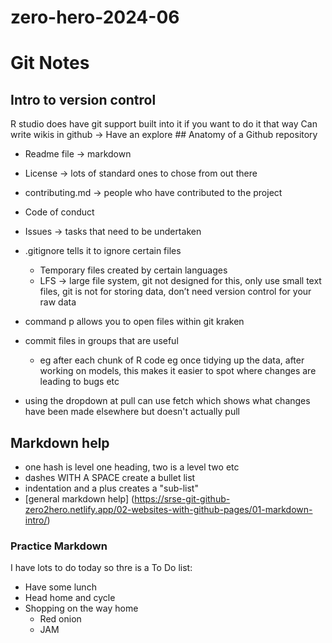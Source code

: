 # zero-hero-2024-06

# Git Notes

## Intro to version control
R studio does have git support built into it if you want to do it that way
Can write wikis in github -> Have an explore
## Anatomy of a Github repository
- Readme file →  markdown
- License -> lots of standard ones to chose from out there
- contributing.md → people who have contributed to the project
- Code of conduct
- Issues -> tasks that need to be undertaken 

- .gitignore tells it to ignore certain files
    + Temporary files created by certain languages
    + LFS → large file system, git not designed for this, only use small text files, git is not for storing data, don’t need version control for your raw data

- command p allows you to open files within git kraken
- commit files in groups that are useful
    + eg after each chunk of R code eg once tidying up the data, after working on models, this makes it easier to spot where changes are leading to bugs etc
- using the dropdown at pull can use fetch which shows what changes have been made elsewhere but doesn't actually pull


## Markdown help
- one hash is level one heading, two is a level two etc
- dashes WITH A SPACE create a bullet list
- indentation and a plus creates a "sub-list"
- [general markdown help] (https://srse-git-github-zero2hero.netlify.app/02-websites-with-github-pages/01-markdown-intro/)

### Practice Markdown
I have lots to do today so thre is a To Do list:
- Have some lunch
- Head home and cycle
- Shopping on the way home
    + Red onion
    + JAM
    
